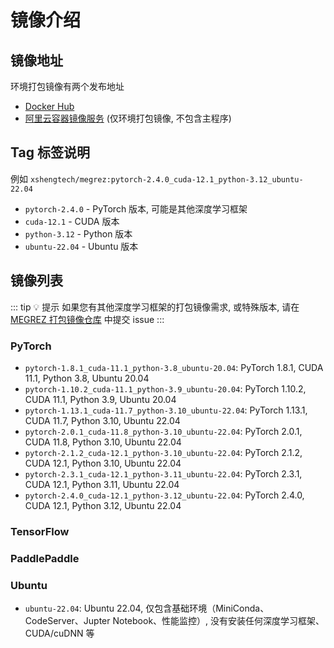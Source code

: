 # 镜像介绍

## 镜像地址

环境打包镜像有两个发布地址

* [Docker Hub](https://hub.docker.com/r/xshengtech/megrez)
* [阿里云容器镜像服务](https://registry.cn-shanghai.aliyuncs.com/xshengtech/megrez) (仅环境打包镜像, 不包含主程序)

## Tag 标签说明

例如 `xshengtech/megrez:pytorch-2.4.0_cuda-12.1_python-3.12_ubuntu-22.04`

* `pytorch-2.4.0` - PyTorch 版本, 可能是其他深度学习框架
* `cuda-12.1` - CUDA 版本
* `python-3.12` - Python 版本
* `ubuntu-22.04` - Ubuntu 版本

## 镜像列表

::: tip 💡 提示
如果您有其他深度学习框架的打包镜像需求, 或特殊版本, 请在 [MEGREZ 打包镜像仓库](https://github.com/XShengTech/MEGREZ-images) 中提交 issue
:::

### PyTorch

* `pytorch-1.8.1_cuda-11.1_python-3.8_ubuntu-20.04`: PyTorch 1.8.1, CUDA 11.1, Python 3.8, Ubuntu 20.04
* `pytorch-1.10.2_cuda-11.1_python-3.9_ubuntu-20.04`: PyTorch 1.10.2, CUDA 11.1, Python 3.9, Ubuntu 20.04
* `pytorch-1.13.1_cuda-11.7_python-3.10_ubuntu-22.04`: PyTorch 1.13.1, CUDA 11.7, Python 3.10, Ubuntu 22.04
* `pytorch-2.0.1_cuda-11.8_python-3.10_ubuntu-22.04`: PyTorch 2.0.1, CUDA 11.8, Python 3.10, Ubuntu 22.04
* `pytorch-2.1.2_cuda-12.1_python-3.10_ubuntu-22.04`: PyTorch 2.1.2, CUDA 12.1, Python 3.10, Ubuntu 22.04
* `pytorch-2.3.1_cuda-12.1_python-3.11_ubuntu-22.04`: PyTorch 2.3.1, CUDA 12.1, Python 3.11, Ubuntu 22.04
* `pytorch-2.4.0_cuda-12.1_python-3.12_ubuntu-22.04`: PyTorch 2.4.0, CUDA 12.1, Python 3.12, Ubuntu 22.04

### TensorFlow

### PaddlePaddle

### Ubuntu

* `ubuntu-22.04`: Ubuntu 22.04, 仅包含基础环境（MiniConda、CodeServer、Jupter Notebook、性能监控）, 没有安装任何深度学习框架、CUDA/cuDNN 等